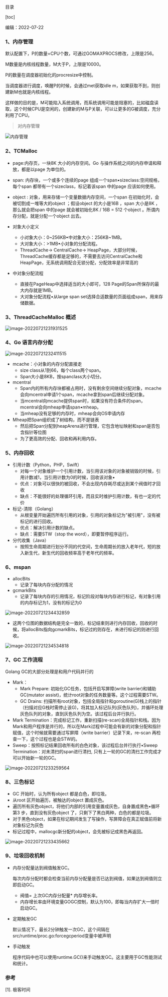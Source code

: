 目录

[toc]

编辑：2022-07-22

### 1、内存管理

默认配置下，P的数量=CPU个数，可通过GOMAXPROCS修改，上限是256。

M数量是内核线程数量，M大于P，上限是10000。

P的数量在调度器初始化的procresize中控制。

当调度器进行调度，唤醒P的时候，会通过met获取idle m，如果获取不到，则创建新M也就是内核线程。

这样做的目的是，M可能陷入系统调用，而系统调用可能是阻塞的，比如磁盘读取，这个时候CPU是空闲的，创建新的M与P关联，可以让更多的G被调度，充分利用了CPU。

> 对内存管理

![内存管理](https://github.com/shiiiiyd/data/blob/main/images/image-20220721200025264.png?raw=true)

### 2、TCMalloc

- page:内存页，一块8K 大小的内存空间。Go 与操作系统之间的内存申请和释放，都是以page 为单位的。
- span: 内存块，一个或多个连续的page 组成一个span•sizeclass:空间规格，每个span 都带有一个sizeclass，标记着该span 中的page 应该如何使用。
- object : 对象，用来存储一个变量数据内存空间，一个span 在初始化时，会被切割成一堆等大的object ；假设object 的大小是16B ，span 大小是8K ，那么就会把span 中的page 就会被初始化8K / 16B = 512 个object 。所谓内存分配，就是分配一个object 出去。

- 对象大小定义
  - 小对象大小：0~256KB•中对象大小：256KB~1MB。
  - 大对象大小：>1MB•小对象的分配流程。
  - ThreadCache-> CentralCache-> HeapPage，大部分时候，ThreadCache缓存都是足够的，不需要去访问CentralCache和HeapPage，无系统调用配合无锁分配，分配效率是非常高的
- 中对象分配流程
  - 直接在PageHeap中选择适当的大小即可，128 Page的Span所保存的最大内存就是1MB。
  - 大对象分配流程•从large span set选择合适数量的页面组成span，用来存储数据。

### 3、ThreadCacheMalloc 概述

![image-20220721231931525](https://raw.githubusercontent.com/shiiiiyd/data/main/images/image-20220721231931525.png)

### 4、Go 语言内存分配

![image-20220721232411515](https://github.com/shiiiiyd/data/blob/main/images/image-20220721232411515.png?raw=true)

- mcache：小对象的内存分配直接走
  - size class从1到66，每个class两个span。
  - Span大小是8KB，按spanclass大小切分。
- mcentral
  - Span内的所有内存块都被占用时，没有剩余空间继续分配对象，mcache会向mcentral申请1个span，mcache拿到span后继续分配对象。
  - 当mcentral向mcache提供span时，如果没有符合条件的span，mcentral会向mheap申请span•mheap。
  - 当mheap没有足够的内存时，mheap会向OS申请内存
- Mheap把Span组织成了树结构，而不是链表
  - 然后把Span分配到heapArena进行管理，它包含地址映射和span是否包含指针等位图
  - 为了更高效的分配、回收和再利用内存。

### 5、内存回收

- 引用计数（Python，PHP，Swift）
  - 对每一个对象维护一个引用计数，当引用该对象的对象被销毁的时候，引用计数减1，当引用计数为0的时候，回收该对象•
  - 优点：对象可以很快的被回收，不会出现内存耗尽或达到某个阀值时才回收
  - 缺点：不能很好的处理循环引用，而且实时维护引用计数，有也一定的代价
- 标记-清除（Golang）
  - 从根变量开始遍历所有引用的对象，引用的对象标记为"被引用"，没有被标记的进行回收。
  - 优点：解决引用计数的缺点。
  - 缺点：需要STW（stop the word），即要暂停程序运行。
- 分代收集（Java）
  - 按照生命周期进行划分不同的代空间，生命周期长的放入老年代，短的放入新生代，新生代的回收频率高于老年代的频率。

### 6、mspan

- allocBits
  - 记录了每块内存分配的情况
- gcmarkBits
  - 记录了每块内存的引用情况，标记阶段对每块内存进行标记，有对象引用的内存标记为1，没有的标记为0

![image-20220721234432859](https://raw.githubusercontent.com/shiiiiyd/data/main/images/image-20220721234432859.png)

- 这两个位图的数据结构是完全一致的，标记结束则进行内存回收，回收的时候，将allocBits指向gcmarkBits，标记过的则存在，未进行标记的则进行回收。

![image-20220721234534818](https://github.com/shiiiiyd/data/blob/main/images/image-20220721234534818.png?raw=true)

### 7、GC 工作流程

Golang GC的大部分处理是和用户代码并行的

- Mark：
  - Mark Prepare: 初始化GC任务，包括开启写屏障(write barrier)和辅助GC(mutator assist)，统计root对象的任务数量等。这个过程需要STW。
  - GC Drains: 扫描所有root对象，包括全局指针和goroutine(G)栈上的指针（扫描对应G栈时需停止该G)，将其加入标记队列(灰色队列)，并循环处理灰色队列的对象，直到灰色队列为空。该过程后台并行执行。
- Mark Termination：完成标记工作，重新扫描(re-scan)全局指针和栈。因为Mark和用户程序是并行的，所以在Mark过程中可能会有新的对象分配和指针赋值，这个时候就需要通过写屏障（write barrier）记录下来，re-scan 再检查一下，这个过程也是会STW的。
- Sweep：按照标记结果回收所有的白色对象，该过程后台并行执行•Sweep Termination：对未清扫的span进行清扫, 只有上一轮的GC的清扫工作完成才可以开始新一轮的GC。

![image-20220721233259564](https://github.com/shiiiiyd/data/blob/main/images/image-20220721233259564.png?raw=true)

### 8、三色标记

- GC 开始时，认为所有object 都是白色，即垃圾。
- 从root 区开始遍历，被触达的object 置成灰色。
- 遍历所有灰色object，将他们内部的引用变量置成灰色，自身置成黑色•循环第3 步，直到没有灰色object 了，只剩下了黑白两种，白色的都是垃圾。
- 对于黑色object，如果在标记期间发生了写操作，写屏障会在真正赋值前将新对象标记为灰色
- 标记过程中，mallocgc新分配的object，会先被标记成黑色再返回。

![image-20220721233435662](https://github.com/shiiiiyd/data/blob/main/images/image-20220721233435662.png?raw=true)

### 9、垃圾回收机制

- 内存分配量达到阀值触发GC。

  每次内存分配时都会检查当前内存分配量是否已达到阀值，如果达到阀值则立即启动GC。

  - 阀值= 上次GC内存分配量* 内存增长率。
  - 内存增长率由环境变量GOGC控制，默认为100，即每当内存扩大一倍时启动GC。

- 定期触发GC

  默认情况下，最长2分钟触发一次GC，这个间隔在src/runtime/proc.go:forcegcperiod变量中被声明

- 手动触发

  程序代码中也可以使用runtime.GC()来手动触发GC。这主要用于GC性能测试和统计。

### 参考

[1]. 极客时间